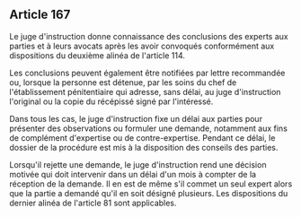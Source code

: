Article 167
----
Le juge d'instruction donne connaissance des conclusions des experts aux parties
et à leurs avocats après les avoir convoqués conformément aux dispositions du
deuxième alinéa de l'article 114.

Les conclusions peuvent également être notifiées par lettre recommandée ou,
lorsque la personne est détenue, par les soins du chef de l'établissement
pénitentiaire qui adresse, sans délai, au juge d'instruction l'original ou la
copie du récépissé signé par l'intéressé.

Dans tous les cas, le juge d'instruction fixe un délai aux parties pour
présenter des observations ou formuler une demande, notamment aux fins de
complément d'expertise ou de contre-expertise. Pendant ce délai, le dossier de
la procédure est mis à la disposition des conseils des parties.

Lorsqu'il rejette une demande, le juge d'instruction rend une décision motivée
qui doit intervenir dans un délai d'un mois à compter de la réception de la
demande. Il en est de même s'il commet un seul expert alors que la partie a
demandé qu'il en soit désigné plusieurs. Les dispositions du dernier alinéa de
l'article 81 sont applicables.
